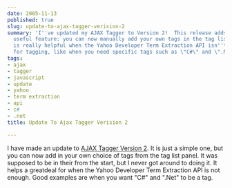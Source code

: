 ```yaml
---
date: 2005-11-13
published: true
slug: update-to-ajax-tagger-verision-2
summary: 'I''ve updated my AJAX Tagger to Version 2!  This release adds a simple but
  useful feature: you can now manually add your own tags in the tag list panel. This
  is really helpful when the Yahoo Developer Term Extraction API isn''t sufficient
  for tagging, like when you need specific tags such as \"C#\" and \".Net\".'
tags:
- ajax
- tagger
- javascript
- update
- yahoo
- term extraction
- api
- c#
- .net
title: Update To Ajax Tagger Verision 2

---
```

I have made an update to <a href="http://www.kinlan.co.uk/AjaxExperiments/AjaxTag2">AJAX Tagger Version 2</a>.  It is just a simple one, but you can now add in your own choice of tags from the tag list panel.  It was supposed to be in their from the start, but I never got around to doing it.  It helps a greatdeal for when the Yahoo Developer Term Extraction API is not enough.  Good examples are when you want "C#" and ".Net" to be a tag.<p />

